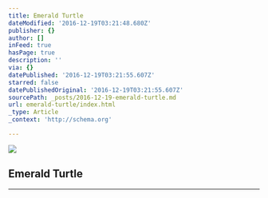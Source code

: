 ```yaml
---
title: Emerald Turtle
dateModified: '2016-12-19T03:21:48.680Z'
publisher: {}
author: []
inFeed: true
hasPage: true
description: ''
via: {}
datePublished: '2016-12-19T03:21:55.607Z'
starred: false
datePublishedOriginal: '2016-12-19T03:21:55.607Z'
sourcePath: _posts/2016-12-19-emerald-turtle.md
url: emerald-turtle/index.html
_type: Article
_context: 'http://schema.org'

---
```

<article style=""><img src="https://the-grid-user-content.s3-us-west-2.amazonaws.com/4b5041e0-6dcb-4431-b11e-a17d497d184d.jpg" /><h1>Emerald Turtle</h1></article>

---